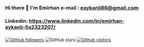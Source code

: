 ### Hi there 👋 I'm Emirhan  e-mail : eaykanli86@gmail.com   
### Linkedin: https://www.linkedin.com/in/emirhan-aykanlı-5a2323207/
###

[![GitHub followers](https://img.shields.io/github/followers/Emirhan6?style=social)](https://github.com/Emirhan6?tab=followers)
![GitHub stars](https://img.shields.io/github/stars/Emirhan6?style=social)
[![Github visitors](https://visitor-badge.glitch.me)](https://GitHub.com/Emirhan6/StrapDown.js/stargazers/)                                                           

<!--
**Emirhan6/Emirhan6** is a ✨ _special_ ✨ repository because its `README.md` (this file) appears on your GitHub profile.

Contact with me via these platforms! 

 
-->

